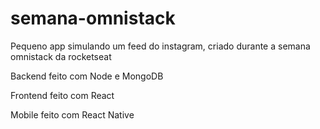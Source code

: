 # semana-omnistack
Pequeno app simulando um feed do instagram, criado durante a semana omnistack da rocketseat

Backend feito com Node e MongoDB 

Frontend feito com React

Mobile feito com React Native
